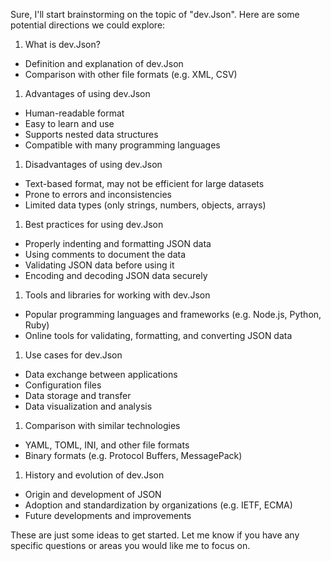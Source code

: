 Sure, I'll start brainstorming on the topic of "dev.Json". Here are some potential directions we could explore:

1. What is dev.Json?
* Definition and explanation of dev.Json
* Comparison with other file formats (e.g. XML, CSV)
1. Advantages of using dev.Json
* Human-readable format
* Easy to learn and use
* Supports nested data structures
* Compatible with many programming languages
1. Disadvantages of using dev.Json
* Text-based format, may not be efficient for large datasets
* Prone to errors and inconsistencies
* Limited data types (only strings, numbers, objects, arrays)
1. Best practices for using dev.Json
* Properly indenting and formatting JSON data
* Using comments to document the data
* Validating JSON data before using it
* Encoding and decoding JSON data securely
1. Tools and libraries for working with dev.Json
* Popular programming languages and frameworks (e.g. Node.js, Python, Ruby)
* Online tools for validating, formatting, and converting JSON data
1. Use cases for dev.Json
* Data exchange between applications
* Configuration files
* Data storage and transfer
* Data visualization and analysis
1. Comparison with similar technologies
* YAML, TOML, INI, and other file formats
* Binary formats (e.g. Protocol Buffers, MessagePack)
1. History and evolution of dev.Json
* Origin and development of JSON
* Adoption and standardization by organizations (e.g. IETF, ECMA)
* Future developments and improvements

These are just some ideas to get started. Let me know if you have any specific questions or areas you would like me to focus on.